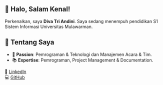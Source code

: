 ## 👋 Halo, Salam Kenal!

Perkenalkan, saya **Diva Tri Andini**.
Saya sedang menempuh pendidikan S1 Sistem Informasi Universitas Mulawarman.  

## 🚀 Tentang Saya
- 🎯 **Passion**: Pemrograman & Teknologi dan Manajemen Acara & Tim.
- 📚 **Expertise**: Pemrograman, Project Management & Documentation.  

 🔗 [LinkedIn](https://www.linkedin.com/in/divatriandini)  
 💻 [GitHub](https://github.com/DivaAndini)  

